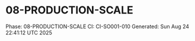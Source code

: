 # 08-PRODUCTION-SCALE
Phase: 08-PRODUCTION-SCALE
CI: CI-SO001-010
Generated: Sun Aug 24 22:41:12 UTC 2025
